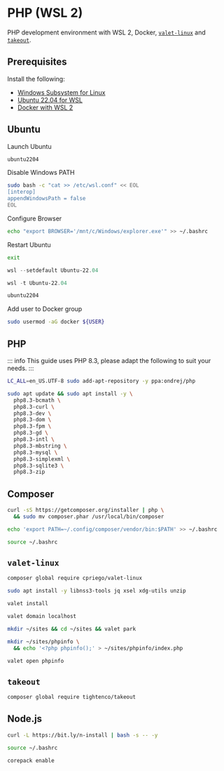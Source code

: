 # PHP (WSL 2)

PHP development environment with WSL 2, Docker, [`valet-linux`](https://github.com/cpriego/valet-linux) and [`takeout`](https://github.com/tighten/takeout).

## Prerequisites
Install the following:
* [Windows Subsystem for Linux](https://www.microsoft.com/store/productid/9P9TQF7MRM4R)
* [Ubuntu 22.04 for WSL](https://www.microsoft.com/store/productid/9PN20MSR04DW)
* [Docker with WSL 2](https://docs.docker.com/docker-for-windows/wsl/)

## Ubuntu

Launch Ubuntu

```ps1
ubuntu2204
```

Disable Windows PATH

```bash
sudo bash -c "cat >> /etc/wsl.conf" << EOL
[interop]
appendWindowsPath = false
EOL
```

Configure Browser

```bash
echo "export BROWSER='/mnt/c/Windows/explorer.exe'" >> ~/.bashrc
```

Restart Ubuntu

```bash
exit
```

```ps1
wsl --setdefault Ubuntu-22.04
```

```ps1
wsl -t Ubuntu-22.04
```

```ps1
ubuntu2204
```

Add user to Docker group

```bash
sudo usermod -aG docker ${USER}
```

## PHP

::: info
This guide uses PHP 8.3, please adapt the following to suit your needs.
:::

```bash
LC_ALL=en_US.UTF-8 sudo add-apt-repository -y ppa:ondrej/php
```

```bash
sudo apt update && sudo apt install -y \
  php8.3-bcmath \
  php8.3-curl \
  php8.3-dev \
  php8.3-dom \
  php8.3-fpm \
  php8.3-gd \
  php8.3-intl \
  php8.3-mbstring \
  php8.3-mysql \
  php8.3-simplexml \
  php8.3-sqlite3 \
  php8.3-zip
```

## Composer

```bash
curl -sS https://getcomposer.org/installer | php \
  && sudo mv composer.phar /usr/local/bin/composer
```

```bash
echo 'export PATH=~/.config/composer/vendor/bin:$PATH' >> ~/.bashrc
```

```bash
source ~/.bashrc
```

## `valet-linux`

```bash
composer global require cpriego/valet-linux
```

```bash
sudo apt install -y libnss3-tools jq xsel xdg-utils unzip
```

```bash
valet install
```

```bash
valet domain localhost
```

```bash
mkdir ~/sites && cd ~/sites && valet park
```

```bash
mkdir ~/sites/phpinfo \
  && echo '<?php phpinfo();' > ~/sites/phpinfo/index.php
```

```bash
valet open phpinfo
```

## `takeout`


```bash
composer global require tightenco/takeout
```

## Node.js


```bash
curl -L https://bit.ly/n-install | bash -s -- -y
```

```bash
source ~/.bashrc
```

```bash
corepack enable
```
